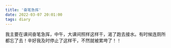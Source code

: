 ```yaml
---
title: '奋笔急挥'
date: 2022-03-07 20:01:00
tags: diary
---
```

我主要在课间奋笔急挥，中午，大课间照样这样干，渴了跑去接水。有时候连厕所都忘了去！辛好我及时停止了这样干，不然就被累垮了！！
